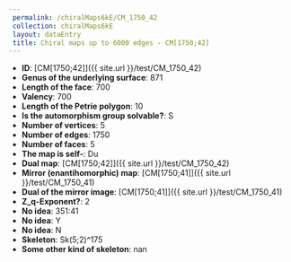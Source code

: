 ```yaml
--- 
 permalink: /chiralMaps6kE/CM_1750_42 
 collection: chiralMaps6kE
 layout: dataEntry
 title: Chiral maps up to 6000 edges - CM[1750;42]
---
```


- **ID**: [CM[1750;42]]({{ site.url }}/test/CM_1750_42)
- **Genus of the underlying surface**: 871
- **Length of the face**: 700
- **Valency**: 700
- **Length of the Petrie polygon**: 10
- **Is the automorphism group solvable?**: S
- **Number of vertices**: 5
- **Number of edges**: 1750
- **Number of faces**: 5
- **The map is self-**: Du
- **Dual map**: [CM[1750;42]]({{ site.url }}/test/CM_1750_42)
- **Mirror (enantihomorphic) map**: [CM[1750;41]]({{ site.url }}/test/CM_1750_41)
- **Dual of the mirror image**: [CM[1750;41]]({{ site.url }}/test/CM_1750_41)
- **Z_q-Exponent?**: 2
- **No idea**:  351:41
- **No idea**: Y
- **No idea**: N
- **Skeleton**: Sk(5;2)^175
- **Some other kind of skeleton**: nan
